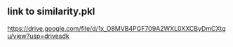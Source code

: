 ## link to similarity.pkl

https://drive.google.com/file/d/1x_O8MVB4PGF709A2WXL0XXCByDmCXtgu/view?usp=drivesdk
